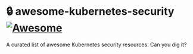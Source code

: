 # :lock: awesome-kubernetes-security [![Awesome](https://awesome.re/badge.svg)](https://awesome.re)
A curated list of awesome Kubernetes security resources. Can you dig it?